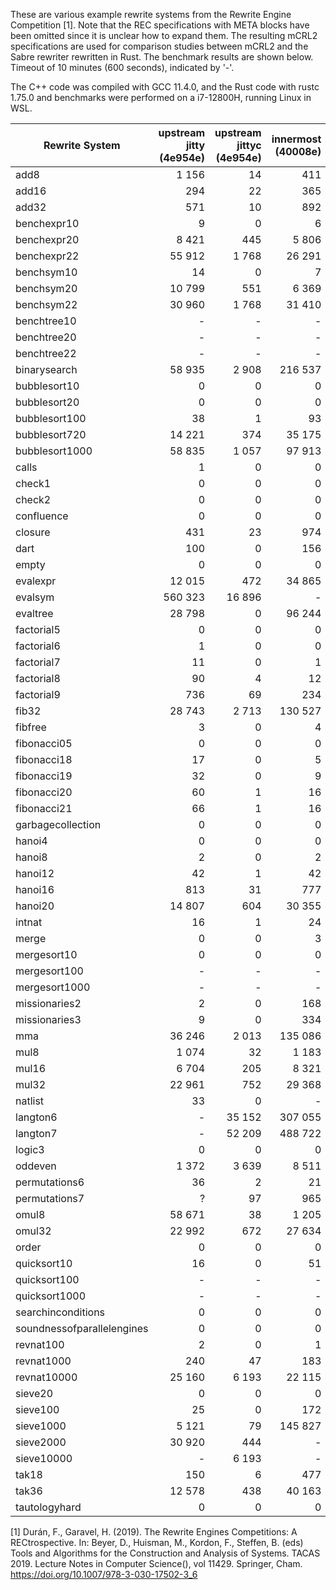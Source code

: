 These are various example rewrite systems from the Rewrite Engine Competition
[1]. Note that the REC specifications with META blocks have been omitted since
it is unclear how to expand them. The resulting mCRL2 specifications are used
for comparison studies between mCRL2 and the Sabre rewriter rewritten in Rust.
The benchmark results are shown below. Timeout of 10 minutes (600 seconds),
indicated by '-'.

The C++ code was compiled with GCC 11.4.0, and the Rust code with rustc 1.75.0
and benchmarks were performed on a i7-12800H, running Linux in WSL.

| Rewrite System | upstream jitty (4e954e) | upstream jittyc (4e954e) | innermost (40008e) |
| ---            | ---:                    | ---:                     | ---:               |
|           add8 |                   1 156 |                       14 |                411 |
|          add16 |                     294 |                       22 |                365 |
|          add32 |                     571 |                       10 |                892 |
|    benchexpr10 |                       9 |                        0 |                  6 |
|    benchexpr20 |                   8 421 |                      445 |              5 806 |
|    benchexpr22 |                  55 912 |                    1 768 |             26 291 |
|     benchsym10 |                      14 |                        0 |                  7 |
|     benchsym20 |                  10 799 |                      551 |              6 369 |
|     benchsym22 |                  30 960 |                    1 768 |             31 410 |
|    benchtree10 |                       - |                        - |                  - | 
|    benchtree20 |                       - |                        - |                  - |
|    benchtree22 |                       - |                        - |                  - |
|   binarysearch |                  58 935 |                    2 908 |            216 537 |
|   bubblesort10 |                       0 |                        0 |                  0 |
|   bubblesort20 |                       0 |                        0 |                  0 |
|  bubblesort100 |                      38 |                        1 |                 93 |
|  bubblesort720 |                  14 221 |                      374 |             35 175 |   
| bubblesort1000 |                  58 835 |                    1 057 |             97 913 |
|          calls |                       1 |                        0 |                  0 |
|         check1 |                       0 |                        0 |                  0 |
|         check2 |                       0 |                        0 |                  0 |
|     confluence |                       0 |                        0 |                  0 |
|        closure |                     431 |                       23 |                974 |
|           dart |                     100 |                        0 |                156 |
|          empty |                       0 |                        0 |                  0 |
|       evalexpr |                  12 015 |                      472 |             34 865 |
|        evalsym |                 560 323 |                   16 896 |                  - |
|       evaltree |                  28 798 |                        0 |             96 244 | 
|     factorial5 |                       0 |                        0 |                  0 |
|     factorial6 |                       1 |                        0 |                  0 |
|     factorial7 |                      11 |                        0 |                  1 |
|     factorial8 |                      90 |                        4 |                 12 |
|     factorial9 |                     736 |                       69 |                234 |
|          fib32 |                  28 743 |                    2 713 |            130 527 |
|       fibfree  |                       3 |                        0 |                  4 |
|    fibonacci05 |                       0 |                        0 |                  0 |
|    fibonacci18 |                      17 |                        0 |                  5 |
|    fibonacci19 |                      32 |                        0 |                  9 |
|    fibonacci20 |                      60 |                        1 |                 16 |
|    fibonacci21 |                      66 |                        1 |                 16 |
| garbagecollection |                    0 |                        0 |                  0 |
|         hanoi4 |                       0 |                        0 |                  0 |
|         hanoi8 |                       2 |                        0 |                  2 | 
|        hanoi12 |                      42 |                        1 |                 42 |
|        hanoi16 |                     813 |                       31 |                777 |
|        hanoi20 |                  14 807 |                      604 |             30 355 |
|         intnat |                      16 |                        1 |                 24 |
|          merge |                       0 |                        0 |                  3 |  
|    mergesort10 |                       0 |                        0 |                  0 |
|   mergesort100 |                       - |                        - |                  - |
|  mergesort1000 |                       - |                        - |                  - |
|  missionaries2 |                       2 |                        0 |                168 |
|  missionaries3 |                       9 |                        0 |                334 |
|            mma |                  36 246 |                    2 013 |            135 086 | 
|           mul8 |                   1 074 |                       32 |              1 183 |
|          mul16 |                   6 704 |                      205 |              8 321 |
|          mul32 |                  22 961 |                      752 |             29 368 |
|        natlist |                      33 |                        0 |                  - |
|       langton6 |                       - |                   35 152 |            307 055 |    
|       langton7 |                       - |                   52 209 |            488 722 |
|         logic3 |                       0 |                        0 |                  0 |
|        oddeven |                   1 372 |                    3 639 |              8 511 |
|  permutations6 |                      36 |                        2 |                 21 |
|  permutations7 |                       ? |                       97 |                965 |
|          omul8 |                  58 671 |                       38 |              1 205 |
|         omul32 |                  22 992 |                      672 |             27 634 |
|          order |                       0 |                        0 |                  0 |
|    quicksort10 |                      16 |                        0 |                 51 |
|   quicksort100 |                       - |                        - |                  - |
|  quicksort1000 |                       - |                        - |                  - |
| searchinconditions |                   0 |                        0 |                  0 |
| soundnessofparallelengines |           0 |                        0 |                  0 |
|      revnat100 |                       2 |                        0 |                  1 |
|     revnat1000 |                     240 |                       47 |                183 |
|    revnat10000 |                  25 160 |                    6 193 |             22 115 |
|        sieve20 |                       0 |                        0 |                  0 |
|       sieve100 |                      25 |                        0 |                172 |
|      sieve1000 |                   5 121 |                       79 |            145 827 |
|      sieve2000 |                  30 920 |                      444 |                  - |
|     sieve10000 |                       - |                    6 193 |                  - |
|          tak18 |                     150 |                        6 |                477 |
|          tak36 |                  12 578 |                      438 |             40 163 |
|  tautologyhard |                       0 |                        0 |                  0 |

 [1] Durán, F., Garavel, H. (2019). The Rewrite Engines Competitions: A RECtrospective. In: Beyer, D., Huisman, M., Kordon, F., Steffen, B. (eds) Tools and Algorithms for the Construction and Analysis of Systems. TACAS 2019. Lecture Notes in Computer Science(), vol 11429. Springer, Cham. https://doi.org/10.1007/978-3-030-17502-3_6